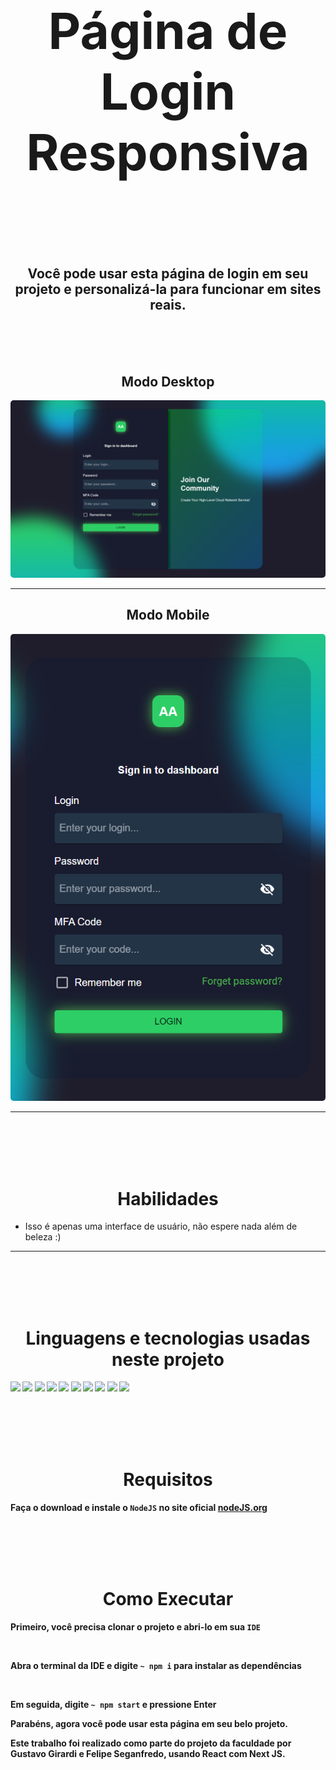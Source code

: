 <h1 align='center' style="font-size:5rem"><b>Página de Login Responsiva</b></h1>

</div>
<br><br><br>
<h2 align='center'>
    Você pode usar esta página de login em seu projeto e personalizá-la para funcionar em sites reais.
</h2>

<br><br><br>

<div align='center'>
    <h2>Modo Desktop</h2>
    <img style='border-radius:5px' src="./images/desktop.png"></img>
</div>
<hr/>
<div align='center'>
    <h2>Modo Mobile</h2>
    <img style='border-radius:5px' src="./images/mobile.png"></img>
</div>
<hr>

<br><br><br><br>

<h1 align='center'><b>Habilidades</b></h1>

<ul>
    <li>Isso é apenas uma interface de usuário, não espere nada além de beleza :)</li>
</ul>

<hr>
<br><br><br><br>
<h1 align='center'><b>Linguagens e tecnologias usadas neste projeto</h1>
<img src="https://img.shields.io/badge/WebStorm-000000?style=for-the-badge&logo=WebStorm&logoColor=white"/>
<img src="https://img.shields.io/badge/VSCode-0078D4?style=for-the-badge&logo=visual%20studio%20code&logoColor=white"/>
<img src="https://img.shields.io/badge/NPM-%23000000.svg?style=for-the-badge&logo=npm&logoColor=white"/>
<img src="https://img.shields.io/badge/html5-%23E34F26.svg?style=for-the-badge&logo=html5&logoColor=white"/>
<img src="https://img.shields.io/badge/css3-%231572B6.svg?style=for-the-badge&logo=css3&logoColor=white"/>
<img src="https://img.shields.io/badge/javascript-%23323330.svg?style=for-the-badge&logo=javascript&logoColor=%23F7DF1E"/>
<img src="https://img.shields.io/badge/javascript-%23323330.svg?style=for-the-badge&logo=typescript&logoColor=%23F7DF1E"/>
<img src="https://img.shields.io/badge/React-20232A?style=for-the-badge&logo=react&logoColor=61DAFB"/>
<img src="https://img.shields.io/badge/Material%20UI-007FFF?style=for-the-badge&logo=mui&logoColor=white"/>
<img src="https://img.shields.io/badge/github-%23121011.svg?style=for-the-badge&logo=github&logoColor=white"/>

<br><br><br><br>

<h1 align='center'><b>Requisitos</b></h1>

Faça o download e instale o `NodeJS` no site oficial <a href="https://nodejs.org/">nodeJS.org</a>

<br><br><br><br>

<h1 align='center'><b>Como Executar</b></h1>

Primeiro, você precisa clonar o projeto e abri-lo em sua `IDE`

<br>

Abra o terminal da IDE e digite `~ npm i` para instalar as dependências

<br>

Em seguida, digite `~ npm start` e pressione Enter

Parabéns, agora você pode usar esta página em seu belo projeto.

Este trabalho foi realizado como parte do projeto da faculdade por Gustavo Girardi e Felipe Seganfredo, usando React com Next JS.
